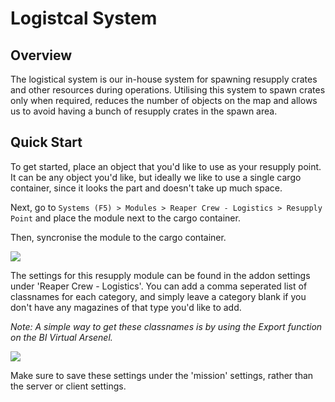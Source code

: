 # Logistcal System

## Overview

The logistical system is our in-house system for spawning resupply crates and other resources during operations. Utilising this system to spawn crates only when required, reduces the number of objects on the map and allows us to avoid having a bunch of resupply crates in the spawn area.

## Quick Start

To get started, place an object that you'd like to use as your resupply point. It can be any object you'd like, but ideally we like to use a single cargo container, since it looks the part and doesn't take up much space.

Next, go to `Systems (F5) > Modules > Reaper Crew - Logistics > Resupply Point` and place the module next to the cargo container.

Then, syncronise the module to the cargo container.

![](https://imgur.com/eO3Wqxb.png)

The settings for this resupply module can be found in the addon settings under 'Reaper Crew - Logistics'. You can add a comma seperated list of classnames for each category, and simply leave a category blank if you don't have any magazines of that type you'd like to add.

*Note: A simple way to get these classnames is by using the Export function on the BI Virtual Arsenel.*

![](https://imgur.com/5GlZ3tx.png)

Make sure to save these settings under the 'mission' settings, rather than the server or client settings.

